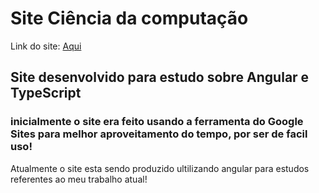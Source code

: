 # Site Ciência da computação

<p>Link do site: <a target="_blank" href="https://srkayrez.github.io/Unip/">Aqui</a></>

## Site desenvolvido para estudo sobre Angular e TypeScript

### inicialmente o site era feito usando a ferramenta do Google Sites para melhor aproveitamento do tempo, por ser de facil uso!

  Atualmente o site esta sendo produzido ultilizando angular para estudos referentes ao meu trabalho atual!
